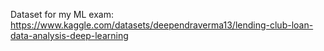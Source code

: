 Dataset for my ML exam: https://www.kaggle.com/datasets/deependraverma13/lending-club-loan-data-analysis-deep-learning
